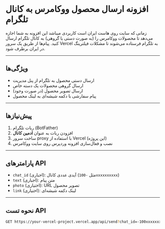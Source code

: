 # افزونه ارسال محصول ووکامرس به کانال تلگرام
زمانی که سایت روی هاست ایران است کاربردی میباشد 
این افزونه به شما اجازه می‌دهد تا محصولات ووکامرس را (به صورت دستی یا گروهی) به کانال تلگرام ارسال کنید. پیام‌ها از طریق یک سرور Vercel به تلگرام فرستاده می‌شوند تا مشکلات فیلترینگ در ایران برطرف شود.

---

## ویژگی‌ها

- ارسال دستی محصول به تلگرام از پنل مدیریت
- ارسال گروهی محصولات یک دسته خاص
- ارسال تصویر محصول (در صورت وجود)
- پیام سفارشی با دکمه شیشه‌ای به لینک محصول

---

## پیش‌نیازها

1. ربات تلگرام (BotFather)
2. افزودن ربات به عنوان **ادمین کانال**
3. ساخت سرور proxy با استفاده از Vercel (این پروژه)
4. نصب و فعال‌سازی افزونه وردپرس روی سایت ووکامرس

---

## پارامترهای API

- `chat_id` (اجباری): آیدی عددی کانال (مثل `-100xxxxxxxxxx`)
- `text` (اجباری): متن پیام
- `photo` (اختیاری): URL تصویر محصول
- `link` (اختیاری): لینک دکمه شیشه‌ای

---

## نحوه تست API

```bash
GET https://your-vercel-project.vercel.app/api/send?chat_id=-100xxxxxxxxxx&text=سلام&link=https://site.com&photo=https://site.com/image.jpg
